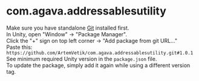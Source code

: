 # com.agava.addressablesutility  
  
Make sure you have standalone [Git](https://git-scm.com/downloads) installed first.  
In Unity, open "Window" -> "Package Manager".  
Click the "+" sign on top left corner -> "Add package from git URL..."  
Paste this: `https://github.com/ArtemVetik/com.agava.addressablesutility.git#1.0.1`  
See minimum required Unity version in the `package.json` file.  
To update the package, simply add it again while using a different version tag.  
  
